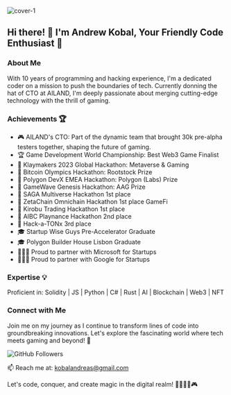 
![cover-1](https://github.com/andreykobal/andreykobal/assets/19206978/3398155f-8c1a-4a4d-aed1-3c9420adf06c)

## Hi there! 👋 I'm Andrew Kobal, Your Friendly Code Enthusiast 🚀

### About Me
With 10 years of programming and hacking experience, I'm a dedicated coder on a mission to push the boundaries of tech. Currently donning the hat of CTO at AILAND, I'm deeply passionate about merging cutting-edge technology with the thrill of gaming.

### Achievements 🏆
- 🎮 AILAND's CTO: Part of the dynamic team that brought 30k pre-alpha testers together, shaping the future of gaming.
- 🏆 Game Development World Championship: Best Web3 Game Finalist
- 🥇 Klaymakers 2023 Global Hackathon: Metaverse & Gaming
- 🥇 Bitcoin Olympics Hackathon: Rootstock Prize
- 🥇 Polygon DevX EMEA Hackathon: Polygon (Labs) Prize
- 🥇 GameWave Genesis Hackathon: AAG Prize
- 🥇 SAGA Multiverse Hackathon 1st place
- 🥇 ZetaChain Omnichain Hackathon 1st place GameFi
- 🥇 Kirobu Trading Hackathon 1st place
- 🥇 AIBC Playnance Hackathon 2nd place
- 🥇 Hack-a-TONx 3rd place
- 🎓 Startup Wise Guys Pre-Accelerator Graduate
- 🎓 Polygon Builder House Lisbon Graduate
- 👨🏻‍💻 Proud to partner with Microsoft for Startups
- 👨🏻‍💻 Proud to partner with Google for Startups

### Expertise 💡
Proficient in: Solidity | JS | Python | C# | Rust | AI | Blockchain | Web3 | NFT 

### Connect with Me
Join me on my journey as I continue to transform lines of code into groundbreaking innovations. Let's explore the fascinating world where tech meets gaming and beyond! 🌟

![GitHub Followers](https://img.shields.io/github/followers/andreykobal?label=Follow&style=social)

📫 Reach me at: kobalandreas@gmail.com

Let's code, conquer, and create magic in the digital realm! 🚀👨🏻‍💻🎮
